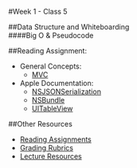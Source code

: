 #Week 1 - Class 5

##Data Structure and Whiteboarding  
####Big O & Pseudocode  

##Reading Assignment:  
* General Concepts:
  * [MVC](https://developer.apple.com/library/ios/documentation/General/Conceptual/DevPedia-CocoaCore/MVC.html)
* Apple Documentation:
  * [NSJSONSerialization](https://developer.apple.com/library/ios/documentation/Foundation/Reference/NSJSONSerialization_Class/index.html)
  * [NSBundle](https://developer.apple.com/library/ios/documentation/Cocoa/Reference/Foundation/Classes/NSBundle_Class/index.html)
  * [UITableView](https://developer.apple.com/library/ios/documentation/UIKit/Reference/UITableView_Class/index.html)

##Other Resources
* [Reading Assignments](../../Resources/ra-grading-standard/)
* [Grading Rubrics](../../Resources/)
* [Lecture Resources](lecture/)
